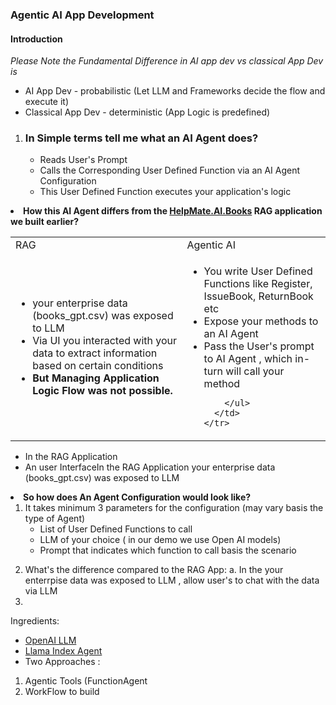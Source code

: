 ### Agentic AI App Development
#### Introduction

*Please Note the Fundamental Difference in AI app dev vs classical App Dev is*
<ul>
  <li>AI App Dev - probabilistic (Let LLM and Frameworks decide the flow and execute it)</li>
  <li>Classical App Dev - deterministic (App Logic is predefined)</li>
</ul>
<ol>
  
<li><h3>In Simple terms tell me what an AI Agent does?</h3>
  <ul>
   <li>Reads User's Prompt</li>
   <li>Calls the Corresponding User Defined Function via an AI Agent Configuration</li>
   <li>This User Defined Function executes your application's logic</li>
  </ol>
</li>
<li>
  <b>How this AI Agent differs from the <a href='https://github.com/tarriqferrosekhan/AI_DEV/tree/main/01_rag_data_app/HelpMate.AI.Books' target='_blank'>HelpMate.AI.Books</a> RAG application we built earlier?</b>
  <table>
    <tr>
      <td>RAG</td>
      <td>Agentic AI</td>
    </tr>
    <tr>
      <td>
        <ul>
          <li>your enterprise data (books_gpt.csv) was exposed to LLM</li>
          <li>Via UI you interacted with your data to extract information based on certain conditions</li>
          <li><b>But Managing Application Logic Flow was not possible. </b></li>
        </ul>
      </td>
      <td>
        <ul>
          <li>You write User Defined Functions like Register, IssueBook, ReturnBook etc</li>
          <li>Expose your methods to an AI Agent</li>
          <li>Pass the User's prompt to AI Agent , which in-turn will call your method</li>
          
          
        </ul>
      </td>
    </tr>
  </table>
  <ul>
    <li>In the RAG Application </li>
    <li>An user InterfaceIn the RAG Application your enterprise data (books_gpt.csv) was exposed to LLM</li>
    
  </ul>
  
</li>
<li><b>So how does An Agent Configuration would look like?</b>
     <ol>
       <li>
         It takes minimum 3 parameters for the configuration (may vary basis the type of Agent)
          <ul>
              <li>List of User Defined Functions to call</li>
              <li>LLM of your choice ( in our demo we use Open AI models)</li>
              <li>Prompt that indicates which function to call basis the scenario</li>
          </ul>         
       </li>
     </ol>
   </li>
    
   2. What's the difference compared to the RAG App:
   a. In the  your enterrpise data was exposed to LLM , allow user's to chat with the data via LLM
3.  
</ul>

Ingredients: 
- [OpenAI LLM](https://platform.openai.com/docs/models)
- [Llama Index Agent](https://docs.llamaindex.ai/en/stable/understanding/agent/)
- Two Approaches :
1. Agentic Tools (FunctionAgent
2. WorkFlow to build 

